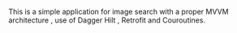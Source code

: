 This is a simple application for image search with a proper MVVM architecture , use of Dagger Hilt , Retrofit and Couroutines.
